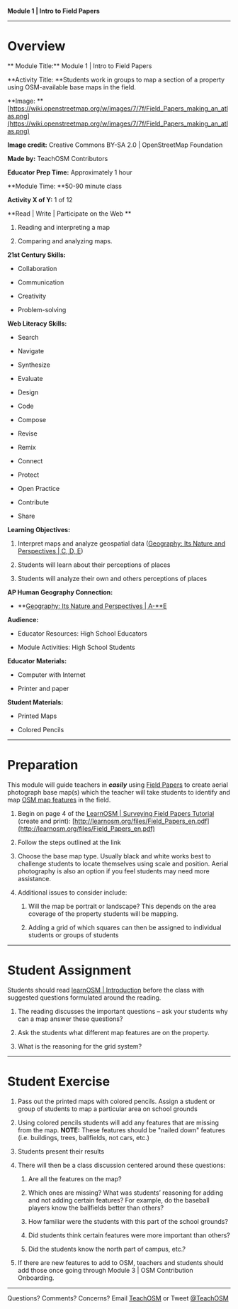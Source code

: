 **Module 1 | Intro to Field Papers**

* * *


# **Overview**

**Module Title:**  Module 1 | Intro to Field Papers

**Activity Title:  **Students work in groups to map a section of a property using OSM-available base maps in the field.

**Image:  **[https://wiki.openstreetmap.org/w/images/7/7f/Field_Papers_making_an_atlas.png](https://wiki.openstreetmap.org/w/images/7/7f/Field_Papers_making_an_atlas.png)

**Image credit:**  Creative Commons BY-SA 2.0 | OpenStreetMap Foundation

**Made by:** TeachOSM Contributors

**Educator Prep Time:** Approximately 1 hour

**Module Time: **50-90 minute class

**Activity X of Y:** 1 of 12

**Read | Write | Participate on the Web **

1. Reading and interpreting a map

2. Comparing and analyzing maps.

**21st Century Skills:**

* Collaboration

* Communication

* Creativity

* Problem-solving

**Web Literacy Skills:**

* Search

* Navigate

* Synthesize

* Evaluate

* Design

* Code

* Compose

* Revise

* Remix

* Connect

* Protect

* Open Practice

* Contribute

* Share

**Learning Objectives:**

1. Interpret maps and analyze geospatial data ([Geography: Its Nature and Perspectives | C, D, E](https://apstudent.collegeboard.org/apcourse/ap-human-geography/course-details))

2. Students will learn about their perceptions of places

3. Students will analyze their own and others perceptions of places

**AP Human Geography Connection:**

* **[Geography: Its Nature and Perspectives | A-**E](https://apstudent.collegeboard.org/apcourse/ap-human-geography/course-details)

**Audience:**

* Educator Resources: High School Educators

* Module Activities: High School Students

**Educator Materials:** 

* Computer with Internet

* Printer and paper

**Student Materials:** 

* Printed Maps 

* Colored Pencils

* * *


# **Preparation**

This module will guide teachers in **_easily_** using [Field Papers](http://fieldpapers.org/) to create aerial photograph base map(s) which the teacher will take students to identify and map [OSM map features](http://wiki.openstreetmap.org/wiki/Map_Features) in the field. 

1. Begin on page 4 of the [LearnOSM | Surveying Field Papers Tutorial](http://learnosm.org/en/mobile-mapping/field-papers/) (create and print): [http://learnosm.org/files/Field_Papers_en.pdf](http://learnosm.org/files/Field_Papers_en.pdf)

2. Follow the steps outlined at the link

3. Choose the base map type.  Usually black and white works best to challenge students to locate themselves using scale and position.  Aerial photography is also an option if you feel students may need more assistance.

4. Additional issues to consider include:

    1. Will the map be portrait or landscape?  This depends on the area coverage of the property students will be mapping.

    2. Adding a grid of which squares can then be assigned to individual students or groups of students

* * *


# **Student Assignment**

Students should read [learnOSM | Introduction](http://learnosm.org/en/beginner/introduction/) before the class with suggested questions formulated around the reading.

1. The reading discusses the important questions – ask your students why can a map answer these questions?

2. Ask the students what different map features are on the property.

3. What is the reasoning for the grid system?

* * *


# **Student Exercise**

1. Pass out the printed maps with colored pencils.  Assign a student or group of students to map a particular area on school grounds

2. Using colored pencils students will add any features that are missing from the map.  **NOTE:**  These features should be "nailed down" features (i.e. buildings, trees, ballfields, not cars, etc.)

3. Students present their results

4. There will then be a class discussion centered around these questions:

    1. Are all the features on the map?

    2. Which ones are missing?  What was students’ reasoning for adding and not adding certain features?  For example, do the baseball players know the ballfields better than others?

    3. How familiar were the students with this part of the school grounds?

    4. Did students think certain features were more important than others?

    5. Did the students know the north part of campus, etc.?

5. If there are new features to add to OSM, teachers and students should add those once going through Module 3 | OSM Contribution Onboarding.

* * *


Questions? Comments? Concerns? Email [TeachOSM](mailto:info@teachosm.org) or Tweet [@TeachOSM](https://twitter.com/teachosm)

